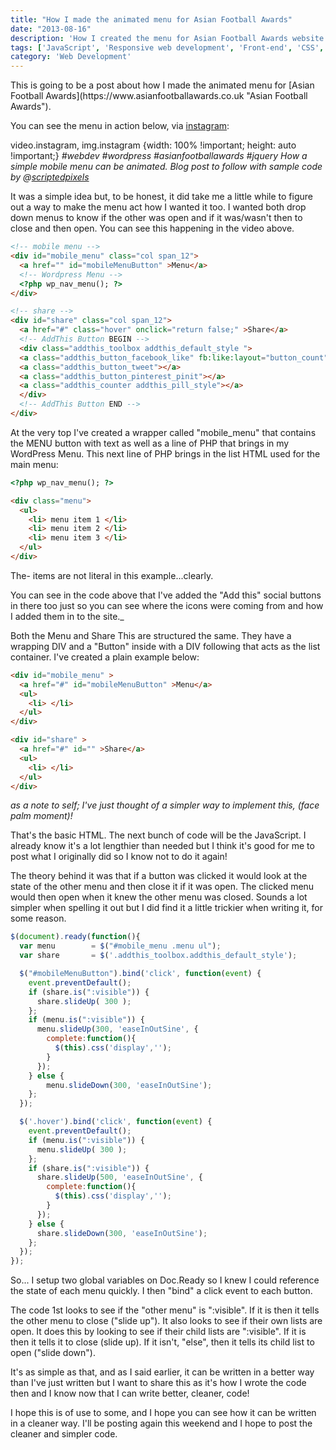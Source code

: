 ```yaml
---
title: "How I made the animated menu for Asian Football Awards"
date: "2013-08-16"
description: 'How I created the menu for Asian Football Awards website'
tags: ['JavaScript', 'Responsive web development', 'Front-end', 'CSS', 'HTML', 'PHP']
category: 'Web Development'
---
```


<p class="introduction">This is going to be a post about how I made the animated menu for [Asian Football Awards](https://www.asianfootballawards.co.uk "Asian Football Awards").</p>

You can see the menu in action below, via [instagram](https://instagram.com/scriptedpixels):

video.instagram, img.instagram {width: 100% !important; height: auto !important;}
_#webdev #wordpress #asianfootballawards #jquery How a simple mobile menu can be animated. Blog post to follow with sample code by @[scriptedpixels](https://instagram.com/scriptedpixels)_

It was a simple idea but, to be honest, it did take me a little while to figure out a way to make the menu act how I wanted it too. I wanted both drop down menus to know if the other was open and if it was/wasn't then to close and then open. You can see this happening in the video above.

```html
<!-- mobile menu -->
<div id="mobile_menu" class="col span_12">
  <a href="" id="mobileMenuButton" >Menu</a>
  <!-- Wordpress Menu -->
  <?php wp_nav_menu(); ?>
</div>

<!-- share -->
<div id="share" class="col span_12">
  <a href="#" class="hover" onclick="return false;" >Share</a>
  <!-- AddThis Button BEGIN -->
  <div class="addthis_toolbox addthis_default_style ">
  <a class="addthis_button_facebook_like" fb:like:layout="button_count"></a>
  <a class="addthis_button_tweet"></a>
  <a class="addthis_button_pinterest_pinit"></a>
  <a class="addthis_counter addthis_pill_style"></a>
  </div>
  <!-- AddThis Button END -->
</div>
```

At the very top I've created a wrapper called "mobile_menu" that contains the MENU button with text as well as a line of PHP that brings in my WordPress Menu. This next line of PHP brings in the list HTML used for the main menu:

```html
<?php wp_nav_menu(); ?>

<div class="menu">
  <ul>
    <li> menu item 1 </li>
    <li> menu item 2 </li>
    <li> menu item 3 </li>
  </ul>
</div>
```

The- items are not literal in this example...clearly.

You can see in the code above that I've added the "Add this" social buttons in there too just so you can see where the icons were coming from and how I added them in to the site._

Both the Menu and Share This are structured the same. They have a wrapping DIV and a "Button" inside with a DIV following that acts as the list container. I've created a plain example below:

```html
<div id="mobile_menu" >
  <a href="#" id="mobileMenuButton" >Menu</a>
  <ul>
    <li> </li>
  </ul>
</div>

<div id="share" >
  <a href="#" id="" >Share</a>
  <ul>
    <li> </li>
  </ul>
</div>
```
_as a note to self; I've just thought of a simpler way to implement this, (face palm moment)!_

That's the basic HTML. The next bunch of code will be the JavaScript. I already know it's a lot lengthier than needed but I think it's good for me to post what I originally did so I know not to do it again!

The theory behind it was that if a button was clicked it would look at the state of the other menu and then close it if it was open. The clicked menu would then open when it knew the other menu was closed. Sounds a lot simpler when spelling it out but I did find it a little trickier when writing it, for some reason.

```js
$(document).ready(function(){
  var menu        = $("#mobile_menu .menu ul");
  var share       = $('.addthis_toolbox.addthis_default_style');

  $("#mobileMenuButton").bind('click', function(event) {
    event.preventDefault();
    if (share.is(":visible")) {
      share.slideUp( 300 );
    };
    if (menu.is(":visible")) {
      menu.slideUp(300, 'easeInOutSine', {
        complete:function(){
          $(this).css('display','');
        }
      });
    } else {
        menu.slideDown(300, 'easeInOutSine');
    };
  });

  $('.hover').bind('click', function(event) {
    event.preventDefault();
    if (menu.is(":visible")) {
      menu.slideUp( 300 );
    };
    if (share.is(":visible")) {
      share.slideUp(500, 'easeInOutSine', {
        complete:function(){
          $(this).css('display','');
        }
      });
    } else {
      share.slideDown(300, 'easeInOutSine');
    };
  });
});
```

So... I setup two global variables on Doc.Ready so I knew I could reference the state of each menu quickly. I then "bind" a click event to each button.

The code 1st looks to see if the "other menu" is ":visible". If it is then it tells the other menu to close ("slide up"). It also looks to see if their own lists are open. It does this by looking to see if their child lists are ":visible". If it is then it tells it to close (slide up). If it isn't, "else", then it tells its child list to open ("slide down").

It's as simple as that, and as I said earlier, it can be written in a better way than I've just written but I want to share this as it's how I wrote the code then and I know now that I can write better, cleaner, code!

I hope this is of use to some, and I hope you can see how it can be written in a cleaner way. I'll be posting again this weekend and I hope to post the cleaner and simpler code.
